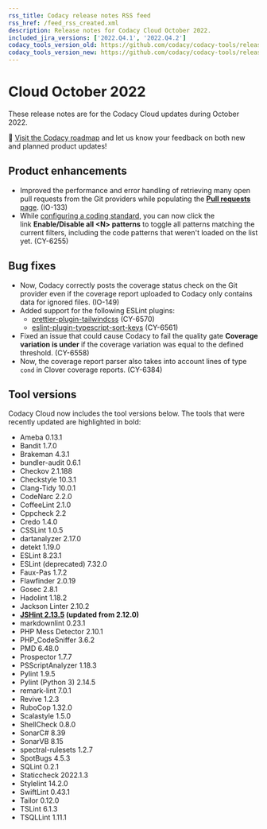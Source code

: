 ```yaml
---
rss_title: Codacy release notes RSS feed
rss_href: /feed_rss_created.xml
description: Release notes for Codacy Cloud October 2022.
included_jira_versions: ['2022.Q4.1', '2022.Q4.2']
codacy_tools_version_old: https://github.com/codacy/codacy-tools/releases/tag/6.3.14
codacy_tools_version_new: https://github.com/codacy/codacy-tools/releases/tag/6.5.4
---
```


# Cloud October 2022

These release notes are for the Codacy Cloud updates during October 2022.

📢 [Visit the Codacy roadmap](https://roadmap.codacy.com) and <span class="skip-vale">let us know</span> your feedback on both new and planned product updates!

## Product enhancements

-   Improved the performance and error handling of retrieving many open pull requests from the Git providers while populating the [**Pull requests** page](../../repositories/pull-requests.md). (IO-133)
-   While [configuring a coding standard](../../organizations/using-a-coding-standard.md), you can now click the link **Enable/Disable all &lt;N&gt; patterns** to toggle all patterns matching the current filters, including the code patterns that weren't loaded on the list yet. (CY-6255)

## Bug fixes

-   Now, Codacy correctly posts the coverage status check on the Git provider even if the coverage report uploaded to Codacy only contains data for ignored files. (IO-149)
-   Added support for the following ESLint plugins:
    -   [<span class="skip-vale">prettier-plugin-tailwindcss</span>](https://www.npmjs.com/package/prettier-plugin-tailwindcss) (CY-6570)
    -   [<span class="skip-vale">eslint-plugin-typescript-sort-keys</span>](https://www.npmjs.com/package/eslint-plugin-typescript-sort-keys) (CY-6561)
-   Fixed an issue that could cause Codacy to fail the quality gate **Coverage variation is under** if the coverage variation was equal to the defined threshold. (CY-6558)
-   Now, the coverage report parser also takes into account lines of type `cond` in Clover coverage reports. (CY-6384)

## Tool versions

Codacy Cloud now includes the tool versions below. The tools that were recently updated are highlighted in bold:

-   Ameba 0.13.1
-   Bandit 1.7.0
-   Brakeman 4.3.1
-   bundler-audit 0.6.1
-   Checkov 2.1.188
-   Checkstyle 10.3.1
-   Clang-Tidy 10.0.1
-   CodeNarc 2.2.0
-   CoffeeLint 2.1.0
-   Cppcheck 2.2
-   Credo 1.4.0
-   CSSLint 1.0.5
-   dartanalyzer 2.17.0
-   detekt 1.19.0
-   ESLint 8.23.1
-   ESLint (deprecated) 7.32.0
-   Faux-Pas 1.7.2
-   Flawfinder 2.0.19
-   Gosec 2.8.1
-   Hadolint 1.18.2
-   Jackson Linter 2.10.2
-   **[JSHint 2.13.5](https://github.com/jshint/jshint/releases/tag/2.13.5) (updated from 2.12.0)**
-   markdownlint 0.23.1
-   PHP Mess Detector 2.10.1
-   PHP_CodeSniffer 3.6.2
-   PMD 6.48.0
-   Prospector 1.7.7
-   PSScriptAnalyzer 1.18.3
-   Pylint 1.9.5
-   Pylint (Python 3) 2.14.5
-   remark-lint 7.0.1
-   Revive 1.2.3
-   RuboCop 1.32.0
-   Scalastyle 1.5.0
-   ShellCheck 0.8.0
-   SonarC# 8.39
-   SonarVB 8.15
-   spectral-rulesets 1.2.7
-   SpotBugs 4.5.3
-   SQLint 0.2.1
-   Staticcheck 2022.1.3
-   Stylelint 14.2.0
-   SwiftLint 0.43.1
-   Tailor 0.12.0
-   TSLint 6.1.3
-   TSQLLint 1.11.1
